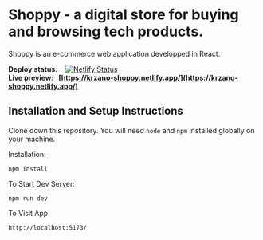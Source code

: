 # Shoppy - a digital store for buying and browsing tech products.

Shoppy is an e-commerce web application developped in React.

**Deploy status:** &nbsp;&nbsp; [![Netlify Status](https://api.netlify.com/api/v1/badges/e9e77f6a-acbc-4997-98db-b019a6880d69/deploy-status)](https://app.netlify.com/sites/krzano-shoppy/deploys)\
**Live preview: &nbsp; [https://krzano-shoppy.netlify.app/](https://krzano-shoppy.netlify.app/)**
<br/>

## Installation and Setup Instructions

Clone down this repository. You will need `node` and `npm` installed globally on your machine.

Installation:

`npm install`

To Start Dev Server:

`npm run dev`

To Visit App:

`http://localhost:5173/`
